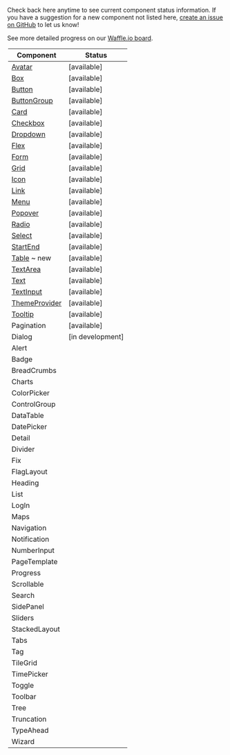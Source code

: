 Check back here anytime to see current component status information.
If you have a suggestion for a new component not listed here, [create an issue on GitHub](https://github.com/mineral-ui/mineral-ui/issues) to let us know!

See more detailed progress on our [Waffle.io board](https://waffle.io/mineral-ui/mineral-ui).

<Legend />

<!--
Labels:
  ~ new
  ~ experimental

Statuses:
  [available]
  [planned]
  [in development]
  [deprecated]
-->

| Component                                     | Status           |
|-----------------------------------------------|------------------|
| [Avatar](/components/avatar)                  | [available]      |
| [Box](/components/box)                        | [available]      |
| [Button](/components/button)                  | [available]      |
| [ButtonGroup](/components/button-group)       | [available]      |
| [Card](/components/card)                      | [available]      |
| [Checkbox](/components/checkbox)              | [available]      |
| [Dropdown](/components/dropdown)              | [available]      |
| [Flex](/components/flex)                      | [available]      |
| [Form](/components/form-field)                | [available]      |
| [Grid](/components/grid)                      | [available]      |
| [Icon](/components/icon)                      | [available]      |
| [Link](/components/link)                      | [available]      |
| [Menu](/components/menu)                      | [available]      |
| [Popover](/components/popover)                | [available]      |
| [Radio](/components/radio)                    | [available]      |
| [Select](/components/select)                  | [available]      |
| [StartEnd](/components/start-end)             | [available]      |
| [Table](/components/table) ~ new              | [available]      |
| [TextArea](/components/text-area)             | [available]      |
| [Text](/components/text)                      | [available]      |
| [TextInput](/components/text-input)           | [available]      |
| [ThemeProvider](/components/theme-provider)   | [available]      |
| [Tooltip](/components/tooltip)                | [available]      |
| Pagination                                    | [available]      |
| Dialog                                        | [in development] |
| Alert                                         |                  |
| Badge                                         |                  |
| BreadCrumbs                                   |                  |
| Charts                                        |                  |
| ColorPicker                                   |                  |
| ControlGroup                                  |                  |
| DataTable                                     |                  |
| DatePicker                                    |                  |
| Detail                                        |                  |
| Divider                                       |                  |
| Fix                                           |                  |
| FlagLayout                                    |                  |
| Heading                                       |                  |
| List                                          |                  |
| LogIn                                         |                  |
| Maps                                          |                  |
| Navigation                                    |                  |
| Notification                                  |                  |
| NumberInput                                   |                  |
| PageTemplate                                  |                  |
| Progress                                      |                  |
| Scrollable                                    |                  |
| Search                                        |                  |
| SidePanel                                     |                  |
| Sliders                                       |                  |
| StackedLayout                                 |                  |
| Tabs                                          |                  |
| Tag                                           |                  |
| TileGrid                                      |                  |
| TimePicker                                    |                  |
| Toggle                                        |                  |
| Toolbar                                       |                  |
| Tree                                          |                  |
| Truncation                                    |                  |
| TypeAhead                                     |                  |
| Wizard                                        |                  |
